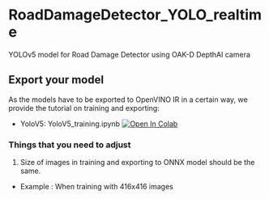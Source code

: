 # RoadDamageDetector_YOLO_realtime
YOLOv5 model for Road Damage Detector using OAK-D DepthAI camera

## Export your model 

As the models have to be exported to OpenVINO IR in a certain way, we provide the tutorial on training and exporting:
- YoloV5: YoloV5_training.ipynb [![Open In Colab](https://colab.research.google.com/assets/colab-badge.svg)](https://colab.research.google.com/github/luxonis/depthai-ml-training/blob/master/colab-notebooks/YoloV5_training.ipynb)

### Things that you need to adjust 
1. Size of images in training and exporting to ONNX model should be the same.
- Example : When training with 416x416 images


